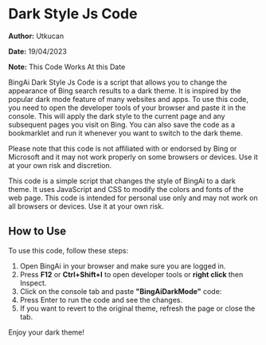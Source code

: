 # Dark Style Js Code

**Author:** Utkucan

**Date:** 19/04/2023

**Note:** This Code Works At this Date

BingAi Dark Style Js Code is a script that allows you to change the appearance of Bing search results to a dark theme. It is inspired by the popular dark mode feature of many websites and apps. To use this code, you need to open the developer tools of your browser and paste it in the console. This will apply the dark style to the current page and any subsequent pages you visit on Bing. You can also save the code as a bookmarklet and run it whenever you want to switch to the dark theme.

Please note that this code is not affiliated with or endorsed by Bing or Microsoft and it may not work properly on some browsers or devices. Use it at your own risk and discretion.

This code is a simple script that changes the style of BingAi to a dark theme. It uses JavaScript and CSS to modify the colors and fonts of the web page. This code is intended for personal use only and may not work on all browsers or devices. Use it at your own risk.

## How to Use
To use this code, follow these steps:

1. Open BingAi in your browser and make sure you are logged in.
2. Press **F12** or **Ctrl+Shift+I** to open developer tools or **right click** then Inspect.
3. Click on the console tab and paste **"BingAiDarkMode"** code:
4. Press Enter to run the code and see the changes.
5. If you want to revert to the original theme, refresh the page or close the tab.

Enjoy your dark theme!
